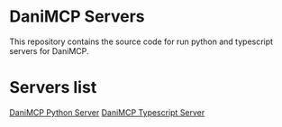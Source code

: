 # DaniMCP Servers

This repository contains the source code for run python and typescript servers for DaniMCP.

# Servers list
[DaniMCP Python Server](https://github.com/davila7/danimcp/tree/main/python_dani_mcp)
[DaniMCP Typescript Server](https://github.com/davila7/danimcp/tree/main/typescript_dani_mcp)